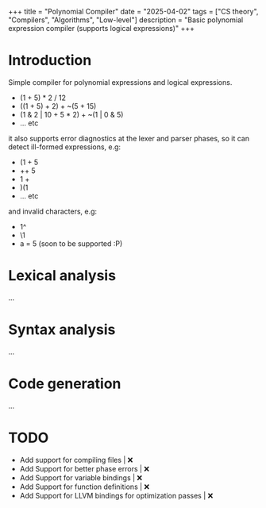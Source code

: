 +++
title = "Polynomial Compiler"
date  = "2025-04-02"
tags  = ["CS theory", "Compilers", "Algorithms", "Low-level"]
description = "Basic polynomial expression compiler (supports logical expressions)"
+++

<!-- Compiler for expressions to x86-64 written in Java. WIP. -->

# Introduction

Simple compiler for polynomial expressions and logical expressions.
* (1 + 5) * 2 / 12
* ((1 + 5) + 2) + ~(5 + 15)
* (1 & 2 | 10 + 5 * 2) + ~(1 | 0 & 5)
* ... etc

it also supports error diagnostics at the lexer and parser phases, so it can detect
ill-formed expressions, e.g:
* (1 + 5
* ++ 5
* 1 +
* )(1
* ... etc

and invalid characters, e.g:
* 1^
* \1
* a = 5 (soon to be supported :P)

# Lexical analysis
...

# Syntax analysis
...

# Code generation
...

# TODO
* Add support for compiling files      | ❌
* Add Support for better phase errors  | ❌
* Add Support for variable bindings    | ❌
* Add Support for function definitions | ❌
* Add Support for LLVM bindings for optimization passes | ❌

